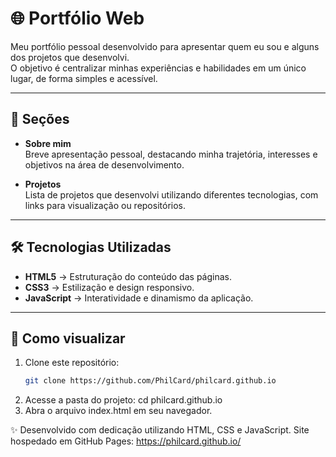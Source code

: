 # 🌐 Portfólio Web

Meu portfólio pessoal desenvolvido para apresentar quem eu sou e alguns dos projetos que desenvolvi.  
O objetivo é centralizar minhas experiências e habilidades em um único lugar, de forma simples e acessível.

---

## 📖 Seções

- **Sobre mim**  
  Breve apresentação pessoal, destacando minha trajetória, interesses e objetivos na área de desenvolvimento.

- **Projetos**  
  Lista de projetos que desenvolvi utilizando diferentes tecnologias, com links para visualização ou repositórios.

---

## 🛠️ Tecnologias Utilizadas

- **HTML5** → Estruturação do conteúdo das páginas.  
- **CSS3** → Estilização e design responsivo.  
- **JavaScript** → Interatividade e dinamismo da aplicação.

---

## 🚀 Como visualizar

1. Clone este repositório:
   ```bash
   git clone https://github.com/PhilCard/philcard.github.io

2. Acesse a pasta do projeto: cd philcard.github.io
3. Abra o arquivo index.html em seu navegador.
   

✨ Desenvolvido com dedicação utilizando HTML, CSS e JavaScript.
Site hospedado em GitHub Pages: https://philcard.github.io/

 
